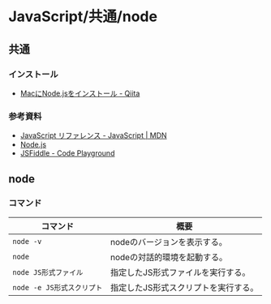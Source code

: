 # JavaScript/共通/node

## 共通

### インストール

- [MacにNode.jsをインストール - Qiita](https://qiita.com/kyosuke5_20/items/c5f68fc9d89b84c0df09)

### 参考資料

- [JavaScript リファレンス - JavaScript | MDN](https://developer.mozilla.org/ja/docs/Web/JavaScript/Reference)
- [Node.js](https://nodejs.org/ja/)
- [JSFiddle - Code Playground](https://jsfiddle.net/)

## node

### コマンド

| コマンド                   | 概要                                 |
| -------------------------- | ------------------------------------ |
| `node -v`                  | nodeのバージョンを表示する。         |
| `node`                     | nodeの対話的環境を起動する。         |
| `node JS形式ファイル`      | 指定したJS形式ファイルを実行する。   |
| `node -e JS形式スクリプト` | 指定したJS形式スクリプトを実行する。 |
